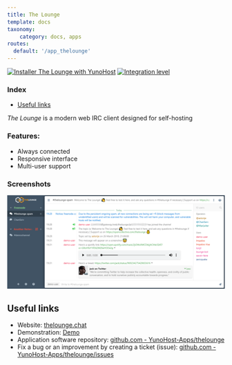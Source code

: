 ```yaml
---
title: The Lounge
template: docs
taxonomy:
    category: docs, apps
routes:
  default: '/app_thelounge'
---
```


[![Installer The Lounge with YunoHost](https://install-app.yunohost.org/install-with-yunohost.svg)](https://install-app.yunohost.org/?app=thelounge) [![Integration level](https://dash.yunohost.org/integration/thelounge.svg)](https://dash.yunohost.org/appci/app/thelounge)

### Index

- [Useful links](#useful-links)

*The Lounge* is a modern web IRC client designed for self-hosting 

### Features:

- Always connected
- Responsive interface
- Multi-user support

### Screenshots

![Screenshots of The Lounge](https://github.com/YunoHost-Apps/thelounge_ynh/blob/master/doc/screenshots/thelounge-screenshot.png)

## Useful links

+ Website: [thelounge.chat](https://thelounge.chat/)
+ Demonstration: [Demo](https://demo.thelounge.chat)
+ Application software repository: [github.com - YunoHost-Apps/thelounge](https://github.com/YunoHost-Apps/thelounge_ynh)
+ Fix a bug or an improvement by creating a ticket (issue): [github.com - YunoHost-Apps/thelounge/issues](https://github.com/YunoHost-Apps/thelounge_ynh/issues)
